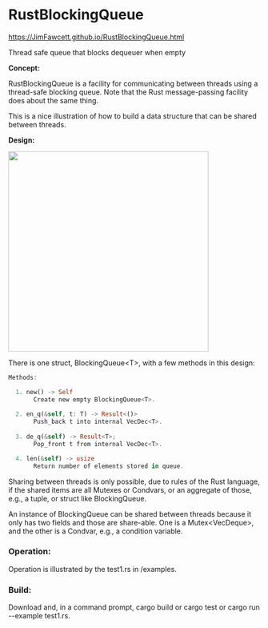 # RustBlockingQueue

https://JimFawcett.github.io/RustBlockingQueue.html

Thread safe queue that blocks dequeuer when empty

__Concept:__

  RustBlockingQueue is a facility for communicating between threads using a thread-safe blocking queue.  Note that
  the Rust message-passing facility does about the same thing.

  This is a nice illustration of how to build a data structure that can be shared between threads.

__Design:__

  <img src="https://JimFawcett.github.io/Pictures/BlockingQDiagram.JPG" width="400" />
  
  There is one struct, BlockingQueue&lt;T&gt;, with a few methods in this design:
  
```rust
Methods:

  1. new() -> Self
       Create new empty BlockingQueue<T>.
 
  2. en_q(&self, t: T) -> Result<()>
       Push_back t into internal VecDec<T>.
  
  3. de_q(&self) -> Result<T>;
       Pop_front t from internal VecDec<T>.

  4. len(&self) -> usize
       Return number of elements stored in queue.
```
Sharing between threads is only possible, due to rules of the Rust language, if the shared items are all Mutexes or Condvars, or an aggregate of those, e.g., a tuple, or struct like BlockingQueue.

An instance of BlockingQueue<T> can be shared between threads because it only has two fields
and those are share-able.  One is a Mutex<VecDeque<T>>, and the other is a Condvar,
e.g., a condition variable.

<h3>Operation:</h3>

Operation is illustrated by the test1.rs in /examples.

<h3>Build:</h3>

Download and, in a command prompt, <c-s>cargo build</c-s> or <c-s>cargo test</c-s> or <c-s>cargo run --example test1.rs</c-s>.
